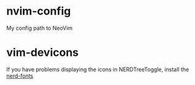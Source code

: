 # nvim-config
My config path to NeoVim

# vim-devicons
If you have problems displaying the icons in NERDTreeToggle, install the [nerd-fonts](https://github.com/ryanoasis/nerd-fonts)
